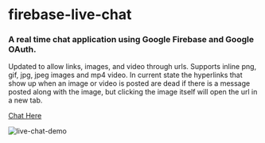 # firebase-live-chat

### A real time chat application using Google Firebase and Google OAuth.

Updated to allow links, images, and video through urls. Supports inline png, gif, jpg, jpeg images and mp4 video. In current state the hyperlinks that show up when an image or video is posted are dead if there is a message posted along with the image, but clicking the image itself will open the url in a new tab.

[Chat Here](https://jhadev.github.io/firebase-live-chat/)

![live-chat-demo](https://user-images.githubusercontent.com/42519030/54730812-4602a480-4b61-11e9-8086-9e211335a2d8.jpg)
